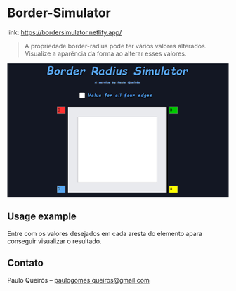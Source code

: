 # Border-Simulator

link: https://bordersimulator.netlify.app/

> A propriedade border-radius pode ter vários valores alterados. Visualize a aparência da forma ao alterar esses valores.

![](./brs.png)

## Usage example

Entre com os valores desejados em cada aresta do elemento apara conseguir visualizar o resultado.

## Contato

Paulo Queirós – paulogomes.queiros@gmail.com
